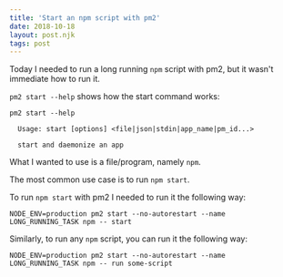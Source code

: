 ```yaml
---
title: 'Start an npm script with pm2'
date: 2018-10-18
layout: post.njk
tags: post
---
```


Today I needed to run a long running `npm` script with pm2, but it wasn't immediate how to run it.

`pm2 start --help` shows how the start command works:

```
pm2 start --help

  Usage: start [options] <file|json|stdin|app_name|pm_id...>

  start and daemonize an app
```

What I wanted to use is a file/program, namely `npm`.

The most common use case is to run `npm start`.

To run `npm start` with pm2 I needed to run it the following way:

```
NODE_ENV=production pm2 start --no-autorestart --name LONG_RUNNING_TASK npm -- start
```

Similarly, to run any `npm` script, you can run it the following way:

```
NODE_ENV=production pm2 start --no-autorestart --name LONG_RUNNING_TASK npm -- run some-script
```

